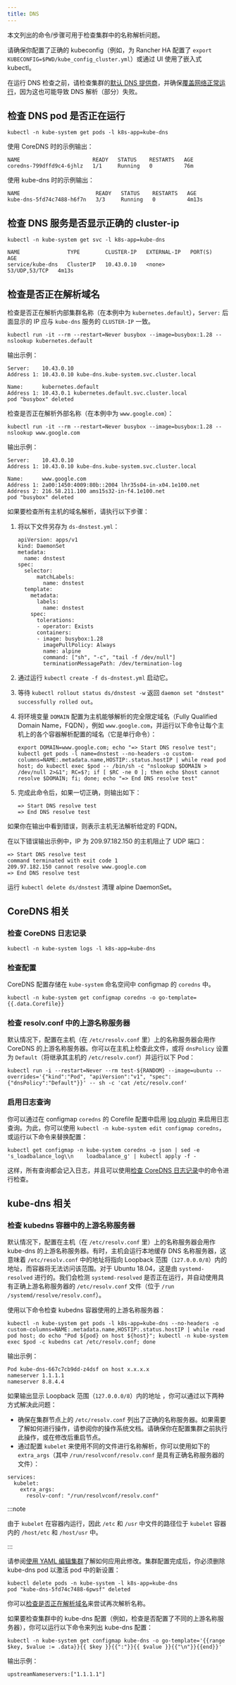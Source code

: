 ```yaml
---
title: DNS
---
```


本文列出的命令/步骤可用于检查集群中的名称解析问题。

请确保你配置了正确的 kubeconfig（例如，为 Rancher HA 配置了 `export KUBECONFIG=$PWD/kube_config_cluster.yml`）或通过 UI 使用了嵌入式 kubectl。

在运行 DNS 检查之前，请检查集群的[默认 DNS 提供商](../../cluster-deployment/configuration/rke1.md#默认-dns-提供商)，并确保[覆盖网络正常运行](networking.md#检查覆盖网络是否正常运行)，因为这也可能导致 DNS 解析（部分）失败。

## 检查 DNS pod 是否正在运行

```
kubectl -n kube-system get pods -l k8s-app=kube-dns
```

使用 CoreDNS 时的示例输出：
```
NAME                       READY   STATUS    RESTARTS   AGE
coredns-799dffd9c4-6jhlz   1/1     Running   0          76m
```

使用 kube-dns 时的示例输出：
```
NAME                        READY   STATUS    RESTARTS   AGE
kube-dns-5fd74c7488-h6f7n   3/3     Running   0          4m13s
```

## 检查 DNS 服务是否显示正确的 cluster-ip

```
kubectl -n kube-system get svc -l k8s-app=kube-dns
```

```
NAME               TYPE        CLUSTER-IP   EXTERNAL-IP   PORT(S)         AGE
service/kube-dns   ClusterIP   10.43.0.10   <none>        53/UDP,53/TCP   4m13s
```

## 检查是否正在解析域名

检查是否正在解析内部集群名称（在本例中为 `kubernetes.default`），`Server:` 后面显示的 IP 应与 `kube-dns` 服务的 `CLUSTER-IP` 一致。

```
kubectl run -it --rm --restart=Never busybox --image=busybox:1.28 -- nslookup kubernetes.default
```

输出示例：
```
Server:    10.43.0.10
Address 1: 10.43.0.10 kube-dns.kube-system.svc.cluster.local

Name:      kubernetes.default
Address 1: 10.43.0.1 kubernetes.default.svc.cluster.local
pod "busybox" deleted
```

检查是否正在解析外部名称（在本例中为 `www.google.com`）：

```
kubectl run -it --rm --restart=Never busybox --image=busybox:1.28 -- nslookup www.google.com
```

输出示例：
```
Server:    10.43.0.10
Address 1: 10.43.0.10 kube-dns.kube-system.svc.cluster.local

Name:      www.google.com
Address 1: 2a00:1450:4009:80b::2004 lhr35s04-in-x04.1e100.net
Address 2: 216.58.211.100 ams15s32-in-f4.1e100.net
pod "busybox" deleted
```

如果要检查所有主机的域名解析，请执行以下步骤：

1. 将以下文件另存为 `ds-dnstest.yml`：

   ```
   apiVersion: apps/v1
   kind: DaemonSet
   metadata:
     name: dnstest
   spec:
     selector:
         matchLabels:
           name: dnstest
     template:
       metadata:
         labels:
           name: dnstest
       spec:
         tolerations:
         - operator: Exists
         containers:
         - image: busybox:1.28
           imagePullPolicy: Always
           name: alpine
           command: ["sh", "-c", "tail -f /dev/null"]
           terminationMessagePath: /dev/termination-log
   ```

2. 通过运行 `kubectl create -f ds-dnstest.yml` 启动它。
3. 等待 `kubectl rollout status ds/dnstest -w` 返回 `daemon set "dnstest" successfully rolled out`。
4. 将环境变量 `DOMAIN` 配置为主机能够解析的完全限定域名（Fully Qualified Domain Name，FQDN），例如 `www.google.com`，并运行以下命令让每个主机上的各个容器解析配置的域名（它是单行命令）：

   ```
   export DOMAIN=www.google.com; echo "=> Start DNS resolve test"; kubectl get pods -l name=dnstest --no-headers -o custom-columns=NAME:.metadata.name,HOSTIP:.status.hostIP | while read pod host; do kubectl exec $pod -- /bin/sh -c "nslookup $DOMAIN > /dev/null 2>&1"; RC=$?; if [ $RC -ne 0 ]; then echo $host cannot resolve $DOMAIN; fi; done; echo "=> End DNS resolve test"
   ```

5. 完成此命令后，如果一切正确，则输出如下：

   ```
   => Start DNS resolve test
   => End DNS resolve test
   ```

如果你在输出中看到错误，则表示主机无法解析给定的 FQDN。

在以下错误输出示例中，IP 为 209.97.182.150 的主机阻止了 UDP 端口：

```
=> Start DNS resolve test
command terminated with exit code 1
209.97.182.150 cannot resolve www.google.com
=> End DNS resolve test
```

运行 `kubectl delete ds/dnstest` 清理 alpine DaemonSet。

## CoreDNS 相关

### 检查 CoreDNS 日志记录

```
kubectl -n kube-system logs -l k8s-app=kube-dns
```

### 检查配置

CoreDNS 配置存储在 `kube-system` 命名空间中 configmap 的 `coredns` 中。

```
kubectl -n kube-system get configmap coredns -o go-template={{.data.Corefile}}
```

### 检查 resolv.conf 中的上游名称服务器

默认情况下，配置在主机（在 `/etc/resolv.conf` 里）上的名称服务器会用作 CoreDNS 的上游名称服务器。你可以在主机上检查此文件，或将 `dnsPolicy` 设置为 `Default`（将继承其主机的 `/etc/resolv.conf`）并运行以下 Pod：

```
kubectl run -i --restart=Never --rm test-${RANDOM} --image=ubuntu --overrides='{"kind":"Pod", "apiVersion":"v1", "spec": {"dnsPolicy":"Default"}}' -- sh -c 'cat /etc/resolv.conf'
```

### 启用日志查询

你可以通过在 configmap `coredns` 的 Corefile 配置中启用 [log plugin](https://coredns.io/plugins/log/) 来启用日志查询。为此，你可以使用 `kubectl -n kube-system edit configmap coredns`，或运行以下命令来替换配置：

```
kubectl get configmap -n kube-system coredns -o json | sed -e 's_loadbalance_log\\n    loadbalance_g' | kubectl apply -f -
```

这样，所有查询都会记入日志，并且可以使用[检查 CoreDNS 日志记录](#检查-coredns-日志记录)中的命令进行检查。

## kube-dns 相关

### 检查 kubedns 容器中的上游名称服务器

默认情况下，配置在主机（在 `/etc/resolv.conf` 里）上的名称服务器会用作 kube-dns 的上游名称服务器。有时，主机会运行本地缓存 DNS 名称服务器，这意味着 `/etc/resolv.conf` 中的地址将指向 Loopback 范围（`127.0.0.0/8`）内的地址，而容器将无法访问该范围。对于 Ubuntu 18.04，这是由 `systemd-resolved` 进行的。我们会检测 `systemd-resolved` 是否正在运行，并自动使用具有正确上游名称服务器的 `/etc/resolv.conf` 文件（位于 `/run /systemd/resolve/resolv.conf`）。

使用以下命令检查 kubedns 容器使用的上游名称服务器：

```
kubectl -n kube-system get pods -l k8s-app=kube-dns --no-headers -o custom-columns=NAME:.metadata.name,HOSTIP:.status.hostIP | while read pod host; do echo "Pod ${pod} on host ${host}"; kubectl -n kube-system exec $pod -c kubedns cat /etc/resolv.conf; done
```

输出示例：
```
Pod kube-dns-667c7cb9dd-z4dsf on host x.x.x.x
nameserver 1.1.1.1
nameserver 8.8.4.4
```

如果输出显示 Loopback 范围（`127.0.0.0/8`）内的地址 ，你可以通过以下两种方式解决此问题：

* 确保在集群节点上的 `/etc/resolv.conf` 列出了正确的名称服务器。如果需要了解如何进行操作，请参阅你的操作系统文档。请确保你在配置集群之前执行此操作，或在修改后重启节点。
* 通过配置 `kubelet` 来使用不同的文件进行名称解析，你可以使用如下的 `extra_args`（其中 `/run/resolvconf/resolv.conf` 是具有正确名称服务器的文件）：

```
services:
  kubelet:
    extra_args:
      resolv-conf: "/run/resolvconf/resolv.conf"
```

:::note

由于 `kubelet` 在容器内运行，因此 `/etc` 和 `/usr` 中文件的路径位于 `kubelet` 容器内的 `/host/etc` 和 `/host/usr` 中。

:::

请参阅[使用 YAML 编辑集群](../../cluster-deployment/configuration/rke1.md#使用-yaml-编辑集群)了解如何应用此修改。集群配置完成后，你必须删除 kube-dns pod 以激活 pod 中的新设置：

```
kubectl delete pods -n kube-system -l k8s-app=kube-dns
pod "kube-dns-5fd74c7488-6pwsf" deleted
```

你可以[检查是否正在解析域名](#检查是否正在解析域名)来尝试再次解析名称。

如果要检查集群中的 kube-dns 配置（例如，检查是否配置了不同的上游名称服务器），你可以运行以下命令来列出 kube-dns 配置：

```
kubectl -n kube-system get configmap kube-dns -o go-template='{{range $key, $value := .data}}{{ $key }}{{":"}}{{ $value }}{{"\n"}}{{end}}'
```

输出示例：
```
upstreamNameservers:["1.1.1.1"]
```
